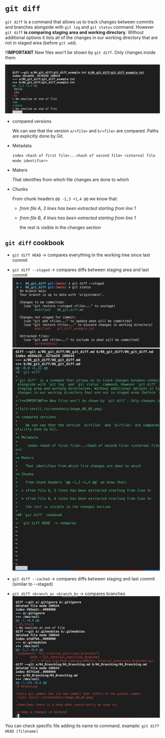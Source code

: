 # `git diff`

`git diff` is a command that allows us to track changes between commits and branches alongside with `git log` and `git status` command. However `git diff` **is comparing staging area and working directory**. Without additional options it lists all of the changes in our working directory that are not in staged area (before `git add`).

!!**IMPORTANT** New files won't be shown by `git diff`. Only changes inside them.

![alt-text](./screenshots/image_06_01.png)

* compared versions

    We can see that the version `a/<file>` and `b/<file>` are compared. Paths are explicitly done by Git.

* Metadata

    `index <hash of first file>...<hash of second file> <internal file mode identifier>`

* Makers

    That identifies from which file changes are done to which

* Chunks

    From chunk headers `@@ -1,3 +1,4 @@` we know that:

  * *from file A, 3 lines has been extracted starting from line 1*

  * *from file B, 4 lines has been extracted starting from line 1*

    the rest is visible in the changes section

## `git diff` cookbook

* `git diff HEAD` -> compares everything in the working tree since last commit

* `git diff --staged` -> compares diffs between staging area and last commit
![alt-text](./screenshots/image_06_02.png)
![alt-text](./screenshots/image_06_03.png)

* `git diff --cached` -> compares diffs between staging and last commit (similar to --staged)

* `git diff <branch_a> <branch_b>` -> compares branches
![alt-text](./screenshots/image_06_04.png)

You can check specific file adding its name to command, example:
`git diff HEAD [filename]`